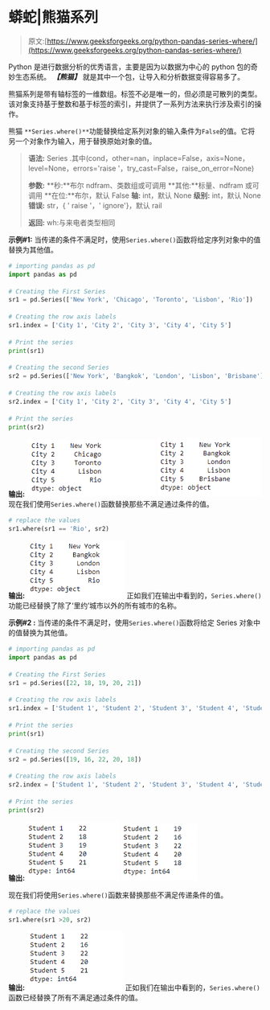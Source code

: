 # 蟒蛇|熊猫系列

> 原文:[https://www.geeksforgeeks.org/python-pandas-series-where/](https://www.geeksforgeeks.org/python-pandas-series-where/)

Python 是进行数据分析的优秀语言，主要是因为以数据为中心的 python 包的奇妙生态系统。 ***【熊猫】*** 就是其中一个包，让导入和分析数据变得容易多了。

熊猫系列是带有轴标签的一维数组。标签不必是唯一的，但必须是可散列的类型。该对象支持基于整数和基于标签的索引，并提供了一系列方法来执行涉及索引的操作。

熊猫 `**Series.where()**`功能替换给定系列对象的输入条件为`False`的值。它将另一个对象作为输入，用于替换原始对象的值。

> **语法:** Series .其中(cond，other=nan，inplace=False，axis=None，level=None，errors='raise '，try_cast=False，raise_on_error=None)
> 
> **参数:**
> **秒:**布尔 ndfram、类数组或可调用
> **其他:**标量、ndfram 或可调用
> **在位:**布尔，默认 False
> **轴:** int，默认 None
> **级别:** int，默认 None
> **错误:** str，{ ' raise '，' ignore'}，默认 rail
> 
> **返回:** wh:与来电者类型相同

**示例#1:** 当传递的条件不满足时，使用`Series.where()`函数将给定序列对象中的值替换为其他值。

```py
# importing pandas as pd
import pandas as pd

# Creating the First Series
sr1 = pd.Series(['New York', 'Chicago', 'Toronto', 'Lisbon', 'Rio'])

# Creating the row axis labels
sr1.index = ['City 1', 'City 2', 'City 3', 'City 4', 'City 5'] 

# Print the series
print(sr1)

# Creating the second Series
sr2 = pd.Series(['New York', 'Bangkok', 'London', 'Lisbon', 'Brisbane'])

# Creating the row axis labels
sr2.index = ['City 1', 'City 2', 'City 3', 'City 4', 'City 5']

# Print the series
print(sr2)
```

**输出:**
![](img/d3fccb1c9577359dd3e983ecf734dba8.png)
![](img/157aa11dad3830650947e744a10a99f2.png)
现在我们使用`Series.where()`函数替换那些不满足通过条件的值。

```py
# replace the values
sr1.where(sr1 == 'Rio', sr2)
```

**输出:**
![](img/b7355dcdeb9d4b5e4a8919e024207412.png)
正如我们在输出中看到的，`Series.where()`功能已经替换了除了‘里约’城市以外的所有城市的名称。

**示例#2 :** 当传递的条件不满足时，使用`Series.where()`函数将给定 Series 对象中的值替换为其他值。

```py
# importing pandas as pd
import pandas as pd

# Creating the First Series
sr1 = pd.Series([22, 18, 19, 20, 21])

# Creating the row axis labels
sr1.index = ['Student 1', 'Student 2', 'Student 3', 'Student 4', 'Student 5']

# Print the series
print(sr1)

# Creating the second Series
sr2 = pd.Series([19, 16, 22, 20, 18])

# Creating the row axis labels
sr2.index = ['Student 1', 'Student 2', 'Student 3', 'Student 4', 'Student 5']

# Print the series
print(sr2)
```

**输出:**
![](img/46edce0f979b8c42aac47efd48e9f9a6.png)
![](img/6db5a93e943f4b49ee4f7d646df6e243.png)

现在我们将使用`Series.where()`函数来替换那些不满足传递条件的值。

```py
# replace the values
sr1.where(sr1 >20, sr2)
```

**输出:**
![](img/4484e7fbd7950468dcc49427b1fd0f03.png)
正如我们在输出中看到的，`Series.where()`函数已经替换了所有不满足通过条件的值。